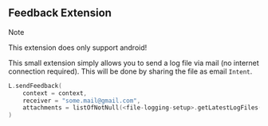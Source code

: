 ## Feedback Extension

> [!NOTE]  
> This extension does only support android!

This small extension simply allows you to send a log file via mail (no internet connection required). This will be done by sharing the file as email `Intent`.

```kotlin
L.sendFeedback(
    context = context, 
    receiver = "some.mail@gmail.com",
    attachments = listOfNotNull(<file-logging-setup>.getLatestLogFiles())  
)
```